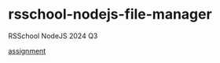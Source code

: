 # rsschool-nodejs-file-manager
RSSchool NodeJS 2024 Q3


[assignment](https://github.com/AlreadyBored/nodejs-assignments/blob/main/assignments/file-manager/assignment.md)
